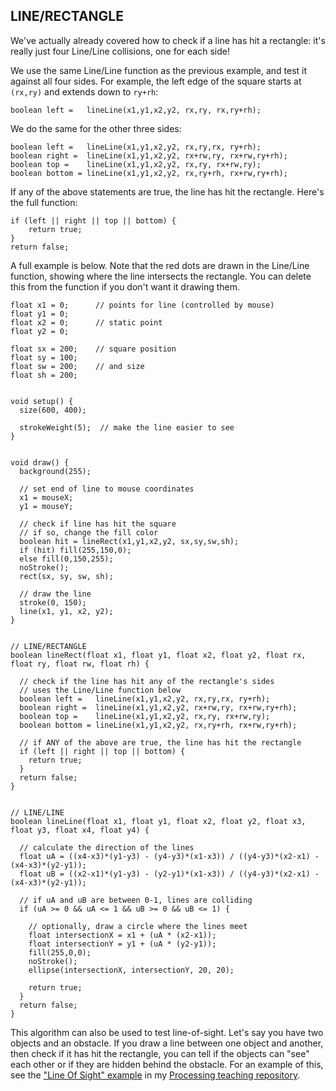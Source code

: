 ## LINE/RECTANGLE  
We've actually already covered how to check if a line has hit a rectangle: it's really just four Line/Line collisions, one for each side!

We use the same Line/Line function as the previous example, and test it against all four sides. For example, the left edge of the square starts at `(rx,ry)` and extends down to `ry+rh`:

	boolean left =   lineLine(x1,y1,x2,y2, rx,ry, rx,ry+rh);

We do the same for the other three sides:

	boolean left =   lineLine(x1,y1,x2,y2, rx,ry,rx, ry+rh);
  	boolean right =  lineLine(x1,y1,x2,y2, rx+rw,ry, rx+rw,ry+rh);
  	boolean top =    lineLine(x1,y1,x2,y2, rx,ry, rx+rw,ry);
  	boolean bottom = lineLine(x1,y1,x2,y2, rx,ry+rh, rx+rw,ry+rh);

If any of the above statements are true, the line has hit the rectangle. Here's the full function:

	if (left || right || top || bottom) {
		return true;
	}
	return false;

A full example is below. Note that the red dots are drawn in the Line/Line function, showing where the line intersects the rectangle. You can delete this from the function if you don't want it drawing them.

	float x1 = 0;      // points for line (controlled by mouse)
	float y1 = 0;
	float x2 = 0;      // static point
	float y2 = 0;

	float sx = 200;    // square position
	float sy = 100;
	float sw = 200;    // and size
	float sh = 200;


	void setup() {
	  size(600, 400);

	  strokeWeight(5);  // make the line easier to see
	}


	void draw() {
	  background(255);
	  
	  // set end of line to mouse coordinates
	  x1 = mouseX;
	  y1 = mouseY;

	  // check if line has hit the square
	  // if so, change the fill color
	  boolean hit = lineRect(x1,y1,x2,y2, sx,sy,sw,sh);
	  if (hit) fill(255,150,0);
	  else fill(0,150,255);
	  noStroke();
	  rect(sx, sy, sw, sh);

	  // draw the line
	  stroke(0, 150);
	  line(x1, y1, x2, y2);
	}


	// LINE/RECTANGLE
	boolean lineRect(float x1, float y1, float x2, float y2, float rx, float ry, float rw, float rh) {
	  
	  // check if the line has hit any of the rectangle's sides
	  // uses the Line/Line function below
	  boolean left =   lineLine(x1,y1,x2,y2, rx,ry,rx, ry+rh);
	  boolean right =  lineLine(x1,y1,x2,y2, rx+rw,ry, rx+rw,ry+rh);
	  boolean top =    lineLine(x1,y1,x2,y2, rx,ry, rx+rw,ry);
	  boolean bottom = lineLine(x1,y1,x2,y2, rx,ry+rh, rx+rw,ry+rh);
	  
	  // if ANY of the above are true, the line has hit the rectangle
	  if (left || right || top || bottom) {
	    return true;
	  }
	  return false;
	}


	// LINE/LINE
	boolean lineLine(float x1, float y1, float x2, float y2, float x3, float y3, float x4, float y4) {

	  // calculate the direction of the lines
	  float uA = ((x4-x3)*(y1-y3) - (y4-y3)*(x1-x3)) / ((y4-y3)*(x2-x1) - (x4-x3)*(y2-y1));
	  float uB = ((x2-x1)*(y1-y3) - (y2-y1)*(x1-x3)) / ((y4-y3)*(x2-x1) - (x4-x3)*(y2-y1));

	  // if uA and uB are between 0-1, lines are colliding
	  if (uA >= 0 && uA <= 1 && uB >= 0 && uB <= 1) {

	    // optionally, draw a circle where the lines meet
	    float intersectionX = x1 + (uA * (x2-x1));
	    float intersectionY = y1 + (uA * (y2-y1));
	    fill(255,0,0);
	    noStroke();
	    ellipse(intersectionX, intersectionY, 20, 20);

	    return true;
	  }
	  return false;
	}

This algorithm can also be used to test line-of-sight. Let's say you have two objects and an obstacle. If you draw a line between one object and another, then check if it has hit the rectangle, you can tell if the objects can "see" each other or if they are hidden behind the obstacle. For an example of this, see the ["Line Of Sight" example](https://github.com/jeffThompson/ProcessingTeachingSketches/blob/master/InteractionAndGames/LineOfSight/LineOfSight.pde) in my [Processing teaching repository](https://github.com/jeffThompson/ProcessingTeachingSketches).